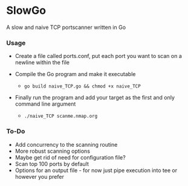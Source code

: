 # SlowGo
 A slow and naive TCP portscanner written in Go

### Usage

- Create a file called ports.conf, put each port you want to scan on a newline within the file
- Compile the Go program and make it executable
  - `go build naive_TCP.go && chmod +x naive_TCP`

- Finally run the program and add your target as the first and only command line argument
  - `./naive_TCP scanme.nmap.org`

### To-Do

- Add concurrency to the scanning routine
- More robust scanning options
- Maybe get rid of need for configuration file?
- Scan top 100 ports by default
- Options for an output file - for now just pipe execution into tee or however you prefer